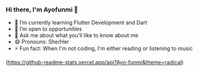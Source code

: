 ### Hi there, I'm Ayofunmi 👋

- 🌱 I’m currently learning Flutter Development and Dart
- 👯 I’m open to opportunities
- 💬 Ask me about what you'll like to know about me
- 😄 Pronouns: She/Her
- ⚡ Fun fact: When I'm not coding, I'm either reading or listening to music


(https://github-readme-stats.vercel.app/api?Ayo-funmi&theme=radical)
